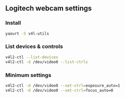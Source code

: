 ## Logitech webcam settings

### Install

```sh
yaourt -S v4l-utils
```

### List devices & controls

```sh
v4l2-ctl --list-devices
v4l2-ctl -d /dev/video0 --list-ctrls
```

### Minimum settings

```sh
v4l2-ctl -d /dev/video0 --set-ctrl=exposure_auto=1
v4l2-ctl -d /dev/video0 --set-ctrl=focus_auto=0
```
